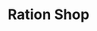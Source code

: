 ---
title: "Ration Shop"
url: /new-mahe/ration-shop-nr-exice-checkpost-mahe-bridge/
shop: convenience
---